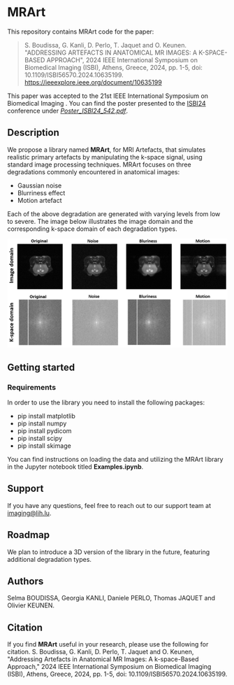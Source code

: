 # MRArt

This repository contains MRArt code for the paper: 
> S. Boudissa, G. Kanli, D. Perlo, T. Jaquet and O. Keunen.
> "ADDRESSING ARTEFACTS IN ANATOMICAL MR IMAGES: A K-SPACE-BASED APPROACH", 2024 IEEE International Symposium on Biomedical Imaging (ISBI), Athens, Greece, 2024, pp. 1-5, doi: 10.1109/ISBI56570.2024.10635199. https://ieeexplore.ieee.org/document/10635199 



This paper was accepted to the 21st IEEE  International Symposium on Biomedical Imaging . You can find the poster presented to the [ISBI24](https://biomedicalimaging.org/2024/) conference under [*Poster_ISBI24_542.pdf*](https://github.com/TransRad/MRArt/blob/main/Poster_ISBI24_542.pdf).

## Description
We propose a library named **MRArt**, for MRI Artefacts, that simulates realistic primary artefacts by manipulating the k-space signal, using standard image processing techniques.
MRArt focuses on three degradations commonly encountered in anatomical images:
- Gaussian noise
- Blurriness effect
- Motion artefact

Each of the above degradation are generated with varying levels from low to severe.
The image below illustrates the image domain and the corresponding k-space domain of each degradation types.

![Alt text](image/img_kspace_ind10_level3.png)

## Getting started
### Requirements

In order to use the library you need to install the following packages:
- pip install matplotlib
- pip install numpy
- pip install pydicom
- pip install scipy
- pip install skimage


You can find instructions on loading the data and utilizing the MRArt library in the Jupyter notebook titled **Examples.ipynb**.

## Support
If you have any questions, feel free to reach out to our support team at imaging@lih.lu.

## Roadmap
We plan to introduce a 3D version of the library in the future, featuring additional degradation types.

## Authors
Selma BOUDISSA, Georgia KANLI, Daniele PERLO, Thomas JAQUET and Olivier KEUNEN.


## Citation 
If you find **MRArt** useful in your research, please use the following for citation.
S. Boudissa, G. Kanli, D. Perlo, T. Jaquet and O. Keunen, "Addressing Artefacts in Anatomical MR Images: A k-space-Based Approach," 2024 IEEE International Symposium on Biomedical Imaging (ISBI), Athens, Greece, 2024, pp. 1-5, doi: 10.1109/ISBI56570.2024.10635199. 



